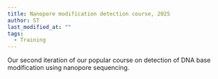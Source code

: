 ```yaml
---
title: Nanopore modification detection course, 2025
author: ST
last_modified_at: ""
tags:
  - Training
---
```

<!-- excerpt start -->
Our second iteration of our popular course on detection of DNA base modification using nanopore sequencing.
